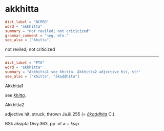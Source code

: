 # akkhitta

``` toml
dict_label = "NCPED"
word = "akkhitta"
summary = "not reviled; not criticized"
grammar_comment = "neg. mfn."
see_also = ["khitta"]
```

not reviled; not criticized

--------------------

``` toml
dict_label = "PTS"
word = "akkhitta"
summary = "Akkhitta1 see khitta. Akkhitta2 adjective hit, str"
see_also = ["khitta", "ākaḍḍhita"]
```

Akkhitta1

see *[khitta](khitta.md)*.

Akkhitta2

adjective hit, struck, thrown Ja.iii.255 (= *[ākaḍḍhita](ākaḍḍhita.md)* C.).

BSk ākṣipta Divy.363, pp. of ā \+ *kṣip*

